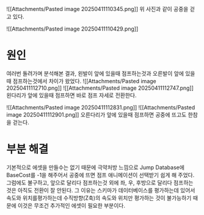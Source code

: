 ![[Attachments/Pasted image 20250411110345.png]]
위 사진과 같이 공중을 걷고 있다.

![[Attachments/Pasted image 20250411110429.png]]

# 원인
여러번 돌려가며 분석해본 결과, 왼발이 앞에 있을때 점프하는것과 오른발이 앞에 있을때 점프하는것에서 차이가 왔었다.
![[Attachments/Pasted image 20250411112710.png]]
![[Attachments/Pasted image 20250411112747.png]]
왼다리가 앞에 있을때 점프하면 바로 점프 자세로 전환한다.

![[Attachments/Pasted image 20250411112831.png]]
![[Attachments/Pasted image 20250411112901.png]]
오른다리가 앞에 있을때 점프하면 공중에 뜨고도 한참을 걷는다.

# 부분 해결
기본적으로 에셋을 만들수는 없기 때문에 극약처방 느낌으로 Jump Database에 BaseCost를 -1을 해주어서 공중에 뜨면 점프 애니메이션이 선택받기 쉽게 해 주었다.
그럼에도 불구하고, 앞으로 달리다 점프하는것 외에 좌, 우, 후방으로 달리다 점프하는 것은 아직도 전환이 잘 안된다. 그 이유는 스키마가 데이터베이스를 평가하는데 있어서 속도와 위치를평가하는데 수직방향(Z축)의 속도와 위치만 평가하는 것이 불가능하기 때문에 이것은 무조건 추가적인 에셋이 필요한 부분이다.